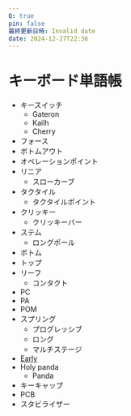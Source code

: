 ```yaml
---
Q: true
pin: false
最終更新日時: Invalid date
date: 2024-12-27T22:36
---
```

# キーボード単語帳

- キースイッチ
    - Gateron
    - Kailh
    - Cherry
- フォース
- ボトムアウト
- オペレーションポイント
- リニア
    - スローカーブ
- タクタイル
    - タクタイルポイント
- クリッキー
    - クリッキーバー
- ステム
    - ロングポール
- ボトム
- トップ
- リーフ
    - コンタクト
- PC
- PA
- POM
- スプリング
    - プログレッシブ
    - ロング
    - マルチステージ
- [Early](https://www.notion.soTactile)
- Holy panda
    - Panda
- キーキャップ
- PCB
- スタビライザー